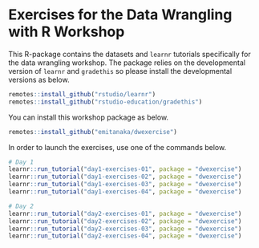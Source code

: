 # Exercises for the Data Wrangling with R Workshop

This R-package contains the datasets and `learnr` tutorials specifically for the data wrangling workshop. The package relies on the developmental version of `learnr` and `gradethis` so please install the developmental versions as below.

```r
remotes::install_github("rstudio/learnr")
remotes::install_github("rstudio-education/gradethis")
```

You can install this workshop package as below.

```r
remotes::install_github("emitanaka/dwexercise")
```

In order to launch the exercises, use one of the commands below.

```r
# Day 1
learnr::run_tutorial("day1-exercises-01", package = "dwexercise")
learnr::run_tutorial("day1-exercises-02", package = "dwexercise")
learnr::run_tutorial("day1-exercises-03", package = "dwexercise")
learnr::run_tutorial("day1-exercises-04", package = "dwexercise")

# Day 2
learnr::run_tutorial("day2-exercises-01", package = "dwexercise")
learnr::run_tutorial("day2-exercises-02", package = "dwexercise")
learnr::run_tutorial("day2-exercises-03", package = "dwexercise")
learnr::run_tutorial("day2-exercises-04", package = "dwexercise")
```